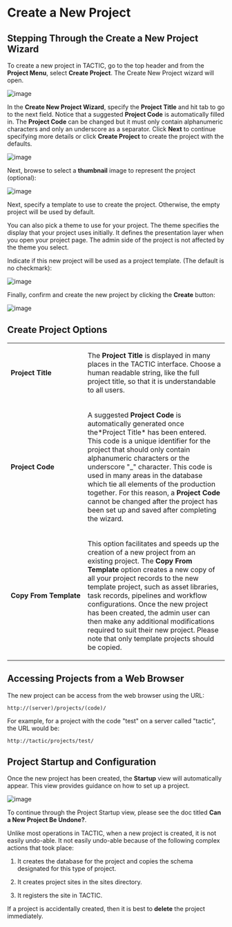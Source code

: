 # Create a New Project

## Stepping Through the Create a New Project Wizard

To create a new project in TACTIC, go to the top header and from the
**Project Menu**, select **Create Project**. The Create New Project wizard
will open.

![image](media/1_create_new_project_menu.png)

In the **Create New Project Wizard**, specify the **Project Title** and hit
tab to go to the next field. Notice that a suggested **Project Code** is
automatically filled in. The **Project Code** can be changed but it must
only contain alphanumeric characters and only an underscore as a
separator. Click **Next** to continue specifying more details or click
**Create Project** to create the project with the defaults.

![image](media/2_create_new_project_wizard_project_title.png)

Next, browse to select a **thumbnail** image to represent the project
(optional):

![image](media/3_create_new_project_wizard_thumbnail.png)

Next, specify a template to use to create the project. Otherwise, the
empty project will be used by default.

You can also pick a theme to use for your project. The theme specifies
the display that your project uses initially. It defines the
presentation layer when you open your project page. The admin side of
the project is not affected by the theme you select.

Indicate if this new project will be used as a project template. (The
default is no checkmark):

![image](media/4_create_new_project_wizard_template.png)

Finally, confirm and create the new project by clicking the **Create**
button:

![image](media/5_create_new_project_wizard_jump.png)

## Create Project Options

<table>
<colgroup>
<col width="35%" />
<col width="64%" />
</colgroup>
<tbody>
<tr class="odd">
<td><p><strong>Project Title</strong></p></td>
<td><p>The <strong>Project Title</strong> is displayed in many places in the TACTIC interface. Choose a human readable string, like the full project title, so that it is understandable to all users.</p></td>
</tr>
<tr class="even">
<td><p><strong>Project Code</strong></p></td>
<td><p>A suggested <strong>Project Code</strong> is automatically generated once the*Project Title* has been entered. This code is a unique identifier for the project that should only contain alphanumeric characters or the underscore &quot;_&quot; character. This code is used in many areas in the database which tie all elements of the production together. For this reason, a <strong>Project Code</strong> cannot be changed after the project has been set up and saved after completing the wizard.</p></td>
</tr>
<tr class="odd">
<td><p><strong>Copy From Template</strong></p></td>
<td><p>This option facilitates and speeds up the creation of a new project from an existing project. The <strong>Copy From Template</strong> option creates a new copy of all your project records to the new template project, such as asset libraries, task records, pipelines and workflow configurations. Once the new project has been created, the admin user can then make any additional modifications required to suit their new project. Please note that only template projects should be copied.</p></td>
</tr>
</tbody>
</table>

## Accessing Projects from a Web Browser

The new project can be access from the web browser using the URL:

    http://(server)/projects/(code)/

For example, for a project with the code "test" on a server called
"tactic", the URL would be:

    http://tactic/projects/test/

## Project Startup and Configuration

Once the new project has been created, the **Startup** view will
automatically appear. This view provides guidance on how to set up a
project.

![image](media/6_create_new_project_startup.png)

To continue through the Project Startup view, please see the doc titled
**Can a New Project Be Undone?**.

Unlike most operations in TACTIC, when a new project is created, it is
not easily undo-able. It not easily undo-able because of the following
complex actions that took place:

1.  It creates the database for the project and copies the schema
    designated for this type of project.

2.  It creates project sites in the sites directory.

3.  It registers the site in TACTIC.

If a project is accidentally created, then it is best to **delete** the
project immediately.
